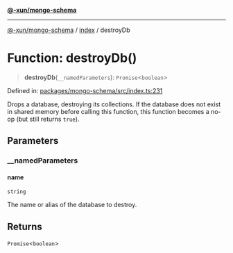 [**@-xun/mongo-schema**](../../README.md)

***

[@-xun/mongo-schema](../../README.md) / [index](../README.md) / destroyDb

# Function: destroyDb()

> **destroyDb**(`__namedParameters`): `Promise`\<`boolean`\>

Defined in: [packages/mongo-schema/src/index.ts:231](https://github.com/Xunnamius/mongo-utils/blob/22de939f192fb2c686749b8a378c031c83e2b0b0/packages/mongo-schema/src/index.ts#L231)

Drops a database, destroying its collections. If the database does not exist
in shared memory before calling this function, this function becomes a no-op
(but still returns `true`).

## Parameters

### \_\_namedParameters

#### name

`string`

The name or alias of the database to destroy.

## Returns

`Promise`\<`boolean`\>
